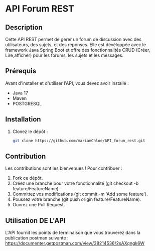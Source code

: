 # API Forum REST

## Description
Cette API REST permet de gérer un forum de discussion avec des utilisateurs, des sujets, et des réponses. Elle est dévéloppée avec le framework Java Spring Boot et offre des fonctionnalités CRUD (Créer, Lire,afficher) pour les forums, les sujets et les messages.

## Prérequis
Avant d'installer et d'utiliser l'API, vous devez avoir installé :
- Java 17
- Maven
- POSTGRESQL

## Installation

1. Clonez le dépôt :
   ```bash
   git clone https://github.com/mariamChloe/API_forum_rest.git

## Contribution
Les contributions sont les bienvenues ! Pour contribuer :

1. Fork ce dépôt.
2. Créez une branche pour votre fonctionnalité (git checkout -b feature/FeatureName).
3. Committez vos modifications (git commit -m 'Add some feature').
4. Poussez votre branche (git push origin feature/FeatureName).
5. Ouvrez une Pull Request.

## Utilisation DE L'API
L'API fournit les points de terminaison que vous trouverez dans la publication postman suivante :
https://documenter.getpostman.com/view/38214536/2sAXqngk6W
